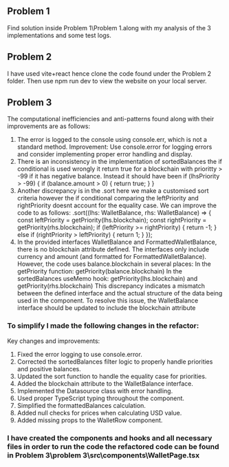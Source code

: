 ## Problem 1
Find solution inside Problem 1\Problem 1.along with my analysis of the 3 implementations and some test logs.

## Problem 2
I have used vite+react hence clone the code found under the Problem 2 folder. Then use npm run dev to view the website on your local server.

## Problem 3
The computational inefficiencies and anti-patterns found along with their improvements are as follows:
1. The error is logged to the console using console.err, which is not a standard method.
Improvement: Use console.error for logging errors and consider implementing proper error handling and display.
2. There is an inconsistency in the implementation of sortedBalances the if conditional is used wrongly it return true for a blockchain with prioritty > -99 if it has negative balance. Instead it should have been
   if (lhsPriority > -99) {
		     if (balance.amount > 0) {
		       return true;
		     }
		  }
3. Another discrepancy is in the .sort here we make a customised sort criteria however the if conditional comparing the leftPriority and rightPriority doesnt account for the equality case. We can improve the code to as follows:
.sort((lhs: WalletBalance, rhs: WalletBalance) => {
			const leftPriority = getPriority(lhs.blockchain);
		  const rightPriority = getPriority(rhs.blockchain);
		  if (leftPriority >= rightPriority) {
		    return -1;
		  } else if (rightPriority > leftPriority) {
		    return 1;
		  }
    });
4. In the provided interfaces WalletBalance and FormattedWalletBalance, there is no blockchain attribute defined. The interfaces only include currency and amount (and formatted for FormattedWalletBalance). 
However, the code uses balance.blockchain in several places:
In the getPriority function: getPriority(balance.blockchain)
In the sortedBalances useMemo hook: getPriority(lhs.blockchain) and getPriority(rhs.blockchain)
This discrepancy indicates a mismatch between the defined interface and the actual structure of the data being used in the component.
To resolve this issue, the WalletBalance interface should be updated to include the blockchain attribute

### To simplify I made the following changes in the refactor:
Key changes and improvements:

1. Fixed the error logging to use console.error.
2. Corrected the sortedBalances filter logic to properly handle priorities and positive balances.
3. Updated the sort function to handle the equality case for priorities.
4. Added the blockchain attribute to the WalletBalance interface.
5. Implemented the Datasource class with error handling.
6. Used proper TypeScript typing throughout the component.
7. Simplified the formattedBalances calculation.
8. Added null checks for prices when calculating USD value.
9. Added missing props to the WalletRow component.

### I have created the components and hooks and all necessary files in order to run the code the refactored code can be found in Problem 3\problem 3\src\components\WalletPage.tsx
